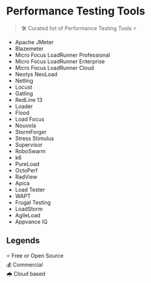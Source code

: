 # Performance Testing Tools

> 🛠 Curated list of Performance Testing Tools ⚡

- Apache JMeter
- Blazemeter
- Micro Focus LoadRunner Professional
- Micro Focus LoadRunner Enterprise
- Micro Focus LoadRunner Cloud
- Neotys NeoLoad
- Netling
- Locust
- Gatling
- RedLine 13
- Loader
- Flood
- Load Focus
- Nouvola
- StormForger
- Stress Stimulus
- Supervisor
- RoboSwarm
- k6
- PureLoad
- OctoPerf
- RadView
- Apica
- Load Tester
- WAPT
- Frugal Testing
- LoadStorm
- AgileLoad
- Appvance IQ

## Legends
⭐ Free or Open Source  
💰 Commercial  
🌧 Cloud based   
